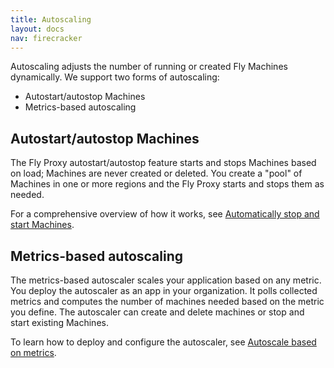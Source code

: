 ```yaml
---
title: Autoscaling
layout: docs
nav: firecracker
---
```


Autoscaling adjusts the number of running or created Fly Machines dynamically. We support two forms of autoscaling:

- Autostart/autostop Machines
- Metrics-based autoscaling

## Autostart/autostop Machines

The Fly Proxy autostart/autostop feature starts and stops Machines based on load; Machines are never created or deleted. You create a "pool" of Machines in one or more regions and the Fly Proxy starts and stops them as needed. 

For a comprehensive overview of how it works, see [Automatically stop and start Machines](/docs/launch/autostart-stop/).

## Metrics-based autoscaling

The metrics-based autoscaler scales your application based on any metric. You deploy the autoscaler as an app in your organization. It polls collected metrics and computes the number of machines needed based on the metric you define. The autoscaler can create and delete machines or stop and start existing Machines. 

To learn how to deploy and configure the autoscaler, see [Autoscale based on metrics](/docs/launch/autoscale-by-metric/).
